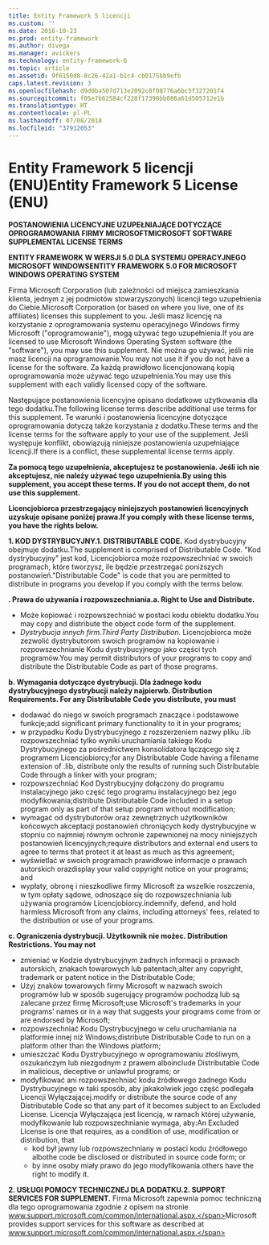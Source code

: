 ```yaml
---
title: Entity Framework 5 licencji
ms.custom: ''
ms.date: 2016-10-23
ms.prod: entity-framework
ms.author: divega
ms.manager: avickers
ms.technology: entity-framework-6
ms.topic: article
ms.assetid: 9f6150d8-8c26-42a1-b1c4-cb0175bb9efb
caps.latest.revision: 3
ms.openlocfilehash: d9d0ba507d713e2092c8f08776a6bc5f327201f4
ms.sourcegitcommit: f05e7b62584cf228f17390bb086a61d505712e1b
ms.translationtype: HT
ms.contentlocale: pl-PL
ms.lasthandoff: 07/08/2018
ms.locfileid: "37912053"
---
```

# <a name="entity-framework-5-license-enu"></a><span data-ttu-id="65375-102">Entity Framework 5 licencji (ENU)</span><span class="sxs-lookup"><span data-stu-id="65375-102">Entity Framework 5 License (ENU)</span></span>
<span data-ttu-id="65375-103">**POSTANOWIENIA LICENCYJNE UZUPEŁNIAJĄCE DOTYCZĄCE OPROGRAMOWANIA FIRMY MICROSOFT**</span><span class="sxs-lookup"><span data-stu-id="65375-103">**MICROSOFT SOFTWARE SUPPLEMENTAL LICENSE TERMS**</span></span>

<span data-ttu-id="65375-104">**ENTITY FRAMEWORK W WERSJI 5.0 DLA SYSTEMU OPERACYJNEGO MICROSOFT WINDOWS**</span><span class="sxs-lookup"><span data-stu-id="65375-104">**ENTITY FRAMEWORK 5.0 FOR MICROSOFT WINDOWS OPERATING SYSTEM**</span></span>

<span data-ttu-id="65375-105">Firma Microsoft Corporation (lub zależności od miejsca zamieszkania klienta, jednym z jej podmiotów stowarzyszonych) licencji tego uzupełnienia do Ciebie.</span><span class="sxs-lookup"><span data-stu-id="65375-105">Microsoft Corporation (or based on where you live, one of its affiliates) licenses this supplement to you.</span></span> <span data-ttu-id="65375-106">Jeśli masz licencję na korzystanie z oprogramowania systemu operacyjnego Windows firmy Microsoft ("oprogramowanie"), mogą używać tego uzupełnienia.</span><span class="sxs-lookup"><span data-stu-id="65375-106">If you are licensed to use Microsoft Windows Operating System software (the "software"), you may use this supplement.</span></span> <span data-ttu-id="65375-107">Nie można go używać, jeśli nie masz licencji na oprogramowanie.</span><span class="sxs-lookup"><span data-stu-id="65375-107">You may not use it if you do not have a license for the software.</span></span> <span data-ttu-id="65375-108">Za każdą prawidłowo licencjonowaną kopią oprogramowania może używać tego uzupełnienia.</span><span class="sxs-lookup"><span data-stu-id="65375-108">You may use this supplement with each validly licensed copy of the software.</span></span>

<span data-ttu-id="65375-109">Następujące postanowienia licencyjne opisano dodatkowe użytkowania dla tego dodatku.</span><span class="sxs-lookup"><span data-stu-id="65375-109">The following license terms describe additional use terms for this supplement.</span></span> <span data-ttu-id="65375-110">Te warunki i postanowienia licencyjne dotyczące oprogramowania dotyczą także korzystania z dodatku.</span><span class="sxs-lookup"><span data-stu-id="65375-110">These terms and the license terms for the software apply to your use of the supplement.</span></span> <span data-ttu-id="65375-111">Jeśli występuje konflikt, obowiązują niniejsze postanowienia uzupełniające licencji.</span><span class="sxs-lookup"><span data-stu-id="65375-111">If there is a conflict, these supplemental license terms apply.</span></span>

<span data-ttu-id="65375-112">**Za pomocą tego uzupełnienia, akceptujesz te postanowienia. Jeśli ich nie akceptujesz, nie należy używać tego uzupełnienia.**</span><span class="sxs-lookup"><span data-stu-id="65375-112">**By using this supplement, you accept these terms. If you do not accept them, do not use this supplement.**</span></span>

<span data-ttu-id="65375-113">**Licencjobiorca przestrzegający niniejszych postanowień licencyjnych uzyskuje opisane poniżej prawa.**</span><span class="sxs-lookup"><span data-stu-id="65375-113">**If you comply with these license terms, you have the rights below.**</span></span>

<span data-ttu-id="65375-114">**1. KOD DYSTRYBUCYJNY.**</span><span class="sxs-lookup"><span data-stu-id="65375-114">**1. DISTRIBUTABLE CODE.**</span></span> <span data-ttu-id="65375-115">Kod dystrybucyjny obejmuje dodatku.</span><span class="sxs-lookup"><span data-stu-id="65375-115">The supplement is comprised of Distributable Code.</span></span> <span data-ttu-id="65375-116">"Kod dystrybucyjny" jest kod, Licencjobiorca może rozpowszechniać w swoich programach, które tworzysz, ile będzie przestrzegać poniższych postanowień.</span><span class="sxs-lookup"><span data-stu-id="65375-116">"Distributable Code" is code that you are permitted to distribute in programs you develop if you comply with the terms below.</span></span>

<span data-ttu-id="65375-117">**. Prawa do używania i rozpowszechniania.**</span><span class="sxs-lookup"><span data-stu-id="65375-117">**a. Right to Use and Distribute.**</span></span>

-   <span data-ttu-id="65375-118">Może kopiować i rozpowszechniać w postaci kodu obiektu dodatku.</span><span class="sxs-lookup"><span data-stu-id="65375-118">You may copy and distribute the object code form of the supplement.</span></span>
-   <span data-ttu-id="65375-119">*Dystrybucja innych firm.*</span><span class="sxs-lookup"><span data-stu-id="65375-119">*Third Party Distribution.*</span></span> <span data-ttu-id="65375-120">Licencjobiorca może zezwolić dystrybutorom swoich programów na kopiowanie i rozpowszechnianie Kodu dystrybucyjnego jako części tych programów.</span><span class="sxs-lookup"><span data-stu-id="65375-120">You may permit distributors of your programs to copy and distribute the Distributable Code as part of those programs.</span></span>

<span data-ttu-id="65375-121">**b. Wymagania dotyczące dystrybucji. Dla żadnego kodu dystrybucyjnego dystrybucji należy najpierw**</span><span class="sxs-lookup"><span data-stu-id="65375-121">**b. Distribution Requirements. For any Distributable Code you distribute, you must**</span></span>

-   <span data-ttu-id="65375-122">dodawać do niego w swoich programach znaczące i podstawowe funkcje;</span><span class="sxs-lookup"><span data-stu-id="65375-122">add significant primary functionality to it in your programs;</span></span>
-   <span data-ttu-id="65375-123">w przypadku Kodu Dystrybucyjnego z rozszerzeniem nazwy pliku .lib rozpowszechniać tylko wyniki uruchamiania takiego Kodu Dystrybucyjnego za pośrednictwem konsolidatora łączącego się z programem Licencjobiorcy;</span><span class="sxs-lookup"><span data-stu-id="65375-123">for any Distributable Code having a filename extension of .lib, distribute only the results of running such Distributable Code through a linker with your program;</span></span>
-   <span data-ttu-id="65375-124">rozpowszechniać Kod Dystrybucyjny dołączony do programu instalacyjnego jako część tego programu instalacyjnego bez jego modyfikowania;</span><span class="sxs-lookup"><span data-stu-id="65375-124">distribute Distributable Code included in a setup program only as part of that setup program without modification;</span></span>
-   <span data-ttu-id="65375-125">wymagać od dystrybutorów oraz zewnętrznych użytkowników końcowych akceptacji postanowień chroniących kody dystrybucyjne w stopniu co najmniej równym ochronie zapewnionej na mocy niniejszych postanowień licencyjnych;</span><span class="sxs-lookup"><span data-stu-id="65375-125">require distributors and external end users to agree to terms that protect it at least as much as this agreement;</span></span>
-   <span data-ttu-id="65375-126">wyświetlać w swoich programach prawidłowe informacje o prawach autorskich oraz</span><span class="sxs-lookup"><span data-stu-id="65375-126">display your valid copyright notice on your programs; and</span></span>
-   <span data-ttu-id="65375-127">wypłaty, obronę i nieszkodliwe firmy Microsoft za wszelkie roszczenia, w tym opłaty sądowe, odnoszące się do rozpowszechniania lub używania programów Licencjobiorcy.</span><span class="sxs-lookup"><span data-stu-id="65375-127">indemnify, defend, and hold harmless Microsoft from any claims, including attorneys' fees, related to the distribution or use of your programs.</span></span>

<span data-ttu-id="65375-128">**c. Ograniczenia dystrybucji. Użytkownik nie może**</span><span class="sxs-lookup"><span data-stu-id="65375-128">**c. Distribution Restrictions. You may not**</span></span>

-   <span data-ttu-id="65375-129">zmieniać w Kodzie dystrybucyjnym żadnych informacji o prawach autorskich, znakach towarowych lub patentach;</span><span class="sxs-lookup"><span data-stu-id="65375-129">alter any copyright, trademark or patent notice in the Distributable Code;</span></span>
-   <span data-ttu-id="65375-130">Użyj znaków towarowych firmy Microsoft w nazwach swoich programów lub w sposób sugerujący programów pochodzą lub są zalecane przez firmę Microsoft;</span><span class="sxs-lookup"><span data-stu-id="65375-130">use Microsoft's trademarks in your programs' names or in a way that suggests your programs come from or are endorsed by Microsoft;</span></span>
-   <span data-ttu-id="65375-131">rozpowszechniać Kodu Dystrybucyjnego w celu uruchamiania na platformie innej niż Windows;</span><span class="sxs-lookup"><span data-stu-id="65375-131">distribute Distributable Code to run on a platform other than the Windows platform;</span></span>
-   <span data-ttu-id="65375-132">umieszczać Kodu Dystrybucyjnego w oprogramowaniu złośliwym, oszukańczym lub niezgodnym z prawem albo</span><span class="sxs-lookup"><span data-stu-id="65375-132">include Distributable Code in malicious, deceptive or unlawful programs; or</span></span>
-   <span data-ttu-id="65375-133">modyfikować ani rozpowszechniać kodu źródłowego żadnego Kodu Dystrybucyjnego w taki sposób, aby jakakolwiek jego część podlegała Licencji Wyłączającej.</span><span class="sxs-lookup"><span data-stu-id="65375-133">modify or distribute the source code of any Distributable Code so that any part of it becomes subject to an Excluded License.</span></span> <span data-ttu-id="65375-134">Licencja Wyłączająca jest licencją, w ramach której używanie, modyfikowanie lub rozpowszechnianie wymaga, aby:</span><span class="sxs-lookup"><span data-stu-id="65375-134">An Excluded License is one that requires, as a condition of use, modification or distribution, that</span></span>
    -   <span data-ttu-id="65375-135">kod był jawny lub rozpowszechniany w postaci kodu źródłowego albo</span><span class="sxs-lookup"><span data-stu-id="65375-135">the code be disclosed or distributed in source code form; or</span></span>
    -   <span data-ttu-id="65375-136">by inne osoby miały prawo do jego modyfikowania.</span><span class="sxs-lookup"><span data-stu-id="65375-136">others have the right to modify it.</span></span>

<span data-ttu-id="65375-137">**2. USŁUGI POMOCY TECHNICZNEJ DLA DODATKU.**</span><span class="sxs-lookup"><span data-stu-id="65375-137">**2. SUPPORT SERVICES FOR SUPPLEMENT.**</span></span> <span data-ttu-id="65375-138">Firma Microsoft zapewnia pomoc techniczną dla tego oprogramowania zgodnie z opisem na stronie www.support.microsoft.com/common/international.aspx.</span><span class="sxs-lookup"><span data-stu-id="65375-138">Microsoft provides support services for this software as described at www.support.microsoft.com/common/international.aspx.</span></span>
